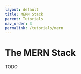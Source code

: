 ```yaml
---
layout: default
title: MERN Stack
parent: Tutorials
nav_order: 3
permalink: /tutorials/mern
---
```


# The MERN Stack

TODO